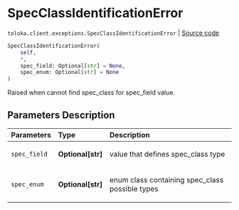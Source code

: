 # SpecClassIdentificationError
`toloka.client.exceptions.SpecClassIdentificationError` | [Source code](https://github.com/Toloka/toloka-kit/blob/v1.1.1/src/client/exceptions.py#L27)

```python
SpecClassIdentificationError(
    self,
    *,
    spec_field: Optional[str] = None,
    spec_enum: Optional[str] = None
)
```

Raised when cannot find spec_сlass for spec_field value.

## Parameters Description

| Parameters | Type | Description |
| :----------| :----| :-----------|
`spec_field`|**Optional\[str\]**|<p>value that defines spec_class type</p>
`spec_enum`|**Optional\[str\]**|<p>enum class containing spec_class possible types</p>
